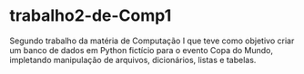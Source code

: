 # trabalho2-de-Comp1
Segundo trabalho da matéria de Computação I que teve como objetivo criar um banco de dados em Python fictício para o evento Copa do Mundo, impletando manipulação de arquivos, dicionários, listas e tabelas.
